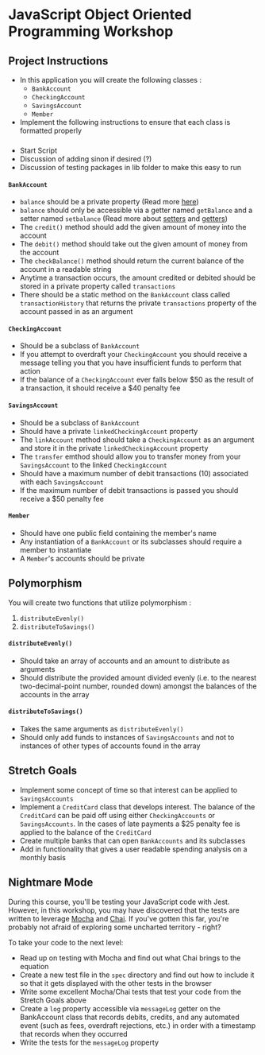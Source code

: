 # JavaScript Object Oriented Programming Workshop

## Project Instructions

* In this application you will create the following classes :
  * `BankAccount`
  * `CheckingAccount`
  * `SavingsAccount`
  * `Member`
* Implement the following instructions to ensure that each class is formatted properly


###
* Start Script
* Discussion of adding sinon if desired (?)
* Discussion of testing packages in lib folder to make this easy to run

#### `BankAccount`
* `balance` should be a private property (Read more [here](https://developer.mozilla.org/en-US/docs/Web/JavaScript/Reference/Classes/Private_class_fields))
* `balance` should only be accessible via a getter named `getBalance` and a setter named `setbalance` (Read more about [setters](https://developer.mozilla.org/en-US/docs/Web/JavaScript/Reference/Functions/set) and [getters](https://developer.mozilla.org/en-US/docs/Web/JavaScript/Reference/Functions/get))
* The `credit()` method should add the given amount of money into the account
* The `debit()` method should take out the given amount of money from the account
* The `checkBalance()` method should return the current balance of the account in a readable string
* Anytime a transaction occurs, the amount credited or debited should be stored in a private property called `transactions`
* There should be a static method on the `BankAccount` class called `transactionHistory` that returns the private `transactions` property of the account passed in as an argument

#### `CheckingAccount`
* Should be a subclass of `BankAccount`
* If you attempt to overdraft your `CheckingAccount` you should receive a message telling you that you have insufficient funds to perform that action
* If the balance of a `CheckingAccount` ever falls below $50 as the result of a transaction, it should receive a $40 penalty fee

#### `SavingsAccount`
* Should be a subclass of `BankAccount`
* Should have a private `linkedCheckingAccount` property
* The `linkAccount` method should take a `CheckingAccount` as an argument and store it in the private `linkedCheckingAccount` property
* The `transfer` emthod should allow you to transfer money from your `SavingsAccount` to the linked `CheckingAccount`
* Should have a maximum number of debit transactions (10) associated with each `SavingsAccount`
* If the maximum number of debit transactions is passed you should receive a $50 penalty fee

#### `Member`
* Should have one public field containing the member's name
* Any instantiation of a `BankAccount` or its subclasses should require a member to instantiate
* A `Member`'s accounts should be private

## Polymorphism

You will create two functions that utilize polymorphism :
1. `distributeEvenly()`
1. `distributeToSavings()`

#### `distributeEvenly()`
* Should take an array of accounts and an amount to distribute as arguments
* Should distribute the provided amount divided evenly (i.e. to the nearest two-decimal-point number, rounded down) amongst the balances of the accounts in the array
#### `distributeToSavings()`
* Takes the same arguments as `distributeEvenly()`
* Should only add funds to instances of `SavingsAccounts` and not to instances of other types of accounts found in the array

## Stretch Goals
* Implement some concept of time so that interest can be applied to `SavingsAccounts`
* Implement a `CreditCard` class that develops interest. The balance of the `CreditCard` can be paid off using either `CheckingAccounts` or `SavingsAccounts`. In the cases of late payments a $25 penalty fee is applied to the balance of the `CreditCard`
* Create multiple banks that can open `BankAccounts` and its subclasses
* Add in functionality that gives a user readable spending analysis on a monthly basis

## Nightmare Mode

During this course, you'll be testing your JavaScript code with Jest.  However, in this workshop, you may have discovered that the tests are written to leverage [Mocha](https://mochajs.org) and [Chai](https://www.chaijs.com/). If you've gotten this far, you're probably not afraid of exploring some uncharted territory - right?  

To take your code to the next level:
* Read up on testing with Mocha and find out what Chai brings to the equation
* Create a new test file in the `spec` directory and find out how to include it so that it gets displayed with the other tests in the browser
* Write some excellent Mocha/Chai tests that test your code from the Stretch Goals above
* Create a `log` property accessible via `messageLog` getter on the BankAccount class that records debits, credits, and any automated event (such as fees, overdraft rejections, etc.) in order with a timestamp that records when they occurred
* Write the tests for the `messageLog` property